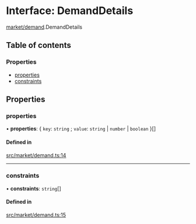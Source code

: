 # Interface: DemandDetails

[market/demand](../modules/market_demand).DemandDetails

## Table of contents

### Properties

- [properties](market_demand.DemandDetails#properties)
- [constraints](market_demand.DemandDetails#constraints)

## Properties

### properties

• **properties**: { `key`: `string` ; `value`: `string` \| `number` \| `boolean` }[]

#### Defined in

[src/market/demand.ts:14](https://github.com/golemfactory/golem-js/blob/c28a1b0/src/market/demand.ts#L14)

---

### constraints

• **constraints**: `string`[]

#### Defined in

[src/market/demand.ts:15](https://github.com/golemfactory/golem-js/blob/c28a1b0/src/market/demand.ts#L15)
